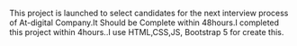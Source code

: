 This project is launched to select candidates for the next interview process of At-digital Company.It Should be Complete within 48hours.I completed this project within 4hours..I use HTML,CSS,JS, Bootstrap 5 for create this.
